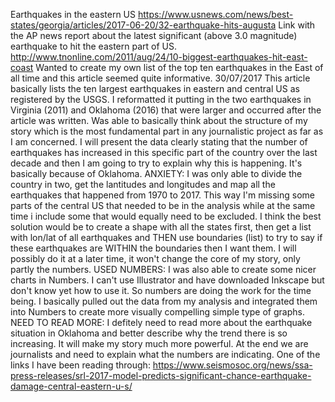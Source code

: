 Earthquakes in the eastern US 
https://www.usnews.com/news/best-states/georgia/articles/2017-06-20/32-earthquake-hits-augusta
Link with the AP news report about the latest significant (above 3.0 magnitude) earthquake to hit the eastern part of US.
http://www.tnonline.com/2011/aug/24/10-biggest-earthquakes-hit-east-coast
Wanted to create my own list of the top ten earthquakes in the East of all time and this article seemed quite informative. 
30/07/2017
This article basically lists the ten largest earthquakes in eastern and central US as registered by the USGS. I reformatted it
putting in the two earthquakes in Virginia (2011) and Oklahoma (2016) that were larger and occurred after the article was written.
Was able to basically think about the structure of my story which is the most fundamental part in any journalistic project as far as I am 
concerned. I will present the data clearly stating that the number of earthquakes has increased in this specific part of the country over the last
decade and then I am going to try to explain why this is happening. It's basically because of Oklahoma. 
ANXIETY:
I was only able to divide the country in two, get the lantitudes and longitudes and map all the earthquakes that happened from 1970 to 2017. This way I'm missing some parts of the central US that needed to be in the analysis while at the same time i include some that would equally need to be excluded. I think the best solution would be to create a shape with all the states first, then get a list with lon/lat of all earthquakes and THEN use boundaries (list) to try to say if these earthquakes are WITHIN the boundaries then I want them. I will possibly do it at a later time, it won't change the core of my story, only partly the numbers. 
USED NUMBERS:
I was also able to create some nicer charts in Numbers. I can't use Illustrator and have downloaded Inkscape but don't know yet how to use it. So numbers are doing the work for the time being. I basically pulled out the data from my analysis and integrated them into Numbers to create more visually compelling simple type of graphs. 
NEED TO READ MORE:
I defitely need to read more about the earthquake situation in Oklahoma and better describe why the trend there is so increasing. It will make my story much more powerful. At the end we are journalists and need to explain what the numbers are indicating. 
One of the links I have been reading through: https://www.seismosoc.org/news/ssa-press-releases/srl-2017-model-predicts-significant-chance-earthquake-damage-central-eastern-u-s/ 